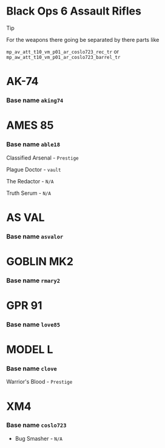 # Black Ops 6 Assault Rifles  

> [!TIP]
> For the weapons there going be separated by there parts like
>
> `mp_av_att_t10_vm_p01_ar_coslo723_rec_tr` or `mp_aw_att_t10_vm_p01_ar_coslo723_barrel_tr`


# AK-74
### Base name `aking74`


# AMES 85 
### Base name `able18`
 
 Classified Arsenal - `Prestige`

 Plague Doctor - `vault`

 The Redactor - `N/A`

 Truth Serum - `N/A`

# AS VAL
### Base name `asvalor`


# GOBLIN MK2 
### Base name `rmary2`


# GPR 91
### Base name `love85` 


# MODEL L
### Base name `clove`

 Warrior's Blood - `Prestige`

# XM4 
### Base name `coslo723`

 - Bug Smasher - `N/A`


 